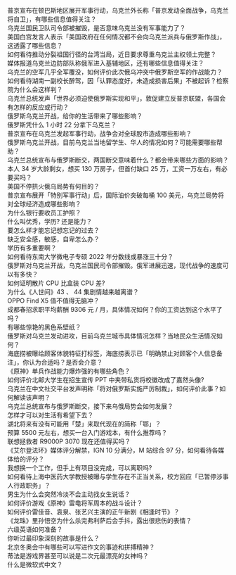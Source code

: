 普京宣布在顿巴斯地区展开军事行动，乌克兰外长称「普京发动全面战争，乌克兰将自卫」，有哪些信息值得关注？  
乌克兰国民卫队司令部被摧毁，是否意味乌克兰没有军事能力了？  
美国白宫发言人表示「美国政府在任何情况都不会向乌克兰派兵与俄罗斯作战」，这透露了哪些信息？  
如何看待推动分裂祖国行径的台湾当局，近日要求尊重乌克兰主权领土完整？  
媒体报道乌克兰边防部队称俄军进入基辅地区，还有哪些信息值得关注？  
乌克兰的空军几乎全军覆没，如何评价此次俄乌冲突中俄罗斯空军的作战能力？  
如何看待湖南一副校长醉驾，因「认罪态度好，未造成损害后果」不被起诉？检察院为什么会这样判？  
乌克兰总统发声「世界必须迫使俄罗斯实现和平」，敦促建立反普京联盟，各国会有怎样的反应或行动？  
俄罗斯乌克兰开战，给你的生活带来了哪些影响？  
俄罗斯凭什么 1 小时 22 分拿下乌克兰？  
普京宣布在乌克兰发起军事行动，战争会对全球股市造成哪些影响？  
俄罗斯乌克兰开战，目前乌克兰当地留学生、华人的情况如何？可能需要哪些帮助？  
乌克兰总统宣布与俄罗斯断交，两国断交意味着什么？都会带来哪些方面的影响？  
本人 34 岁大龄剩女，想买 130 万房子，但首付缺口 25 万，工资一万左右，有必要买吗？  
美国不停拱火俄乌局势有何目的？  
普京宣布展开「特别军事行动」后，国际油价突破每桶 100 美元，乌克兰局势将对全球经济造成哪些影响？  
为什么银行要收员工护照？  
什么叫优秀，学历? 还是能力？  
要怎么样才能忘记想忘记的过去？  
缺乏安全感，敏感，自卑怎么办？  
学历有多重要啊？  
如何看待东南大学微电子专硕 2022 年分数线或暴涨三十分？  
俄罗斯对乌克兰开战，乌克兰国民司令部摧毁。俄军进展迅速，现代战争的速度可以有多快？  
如何证明散片 CPU 比盒装 CPU 差?  
为什么《人世间》43 、 44 集剧情越来越离谱？  
OPPO Find X5 值不值得无脑冲？  
成都春招求职平均薪酬 9306 元 / 月，具体情况如何？你的工资达到这个水平了吗？  
有哪些惊艳的黑色系壁纸？  
俄罗斯对乌克兰发动进攻，目前乌克兰城市具体情况怎样？当地民众生活情况如何？  
海底捞被曝给顾客体貌特征打标签，海底捞表示已「明确禁止对顾客个人信息备注」，你认为合适吗？是否会介意？  
《原神》单兵作战能力爆炸强的有哪些角色？  
如何评价北邮大学生在招生宣传 PPT 中夹带私货将校徽改成了嘉然头像?  
乌克兰在中文社交平台发声明称「将对俄罗斯实施严厉制裁」，如何评价此事？如何解读该声明？  
乌克兰总统宣布与俄罗斯断交，接下来乌俄局势会如何发展？  
怎样才可以对生活有希望下去？  
湖北将来有没有可能用「楚」来取代现在的简称「鄂」？  
预算 5500 元左右，想买一台入门游戏本，有什么推荐吗？  
联想拯救者 R9000P 3070 现在还值得买吗？  
《艾尔登法环》媒体评分解禁，IGN 10 分满分，M 站综合 97 分，如何看待各媒体给的评分？  
我想换一个工作，但手上有项目没完成，可以离职吗?  
如何看待上海中医药大学教授被曝与学生存在不正当关系，校方回应「已暂停涉事人行政职务」？  
男生为什么会突然冷淡不会主动找女生说话？  
如何评价游戏《原神》雷电将军周本的战斗设计？  
如何评价雷佳音、袁泉、张艺兴主演的正午新剧《相逢时节》？  
《龙珠》里孙悟空为什么杀完弗利萨后会手抖，露出很悲伤的表情？  
六级英语如何准备？  
你听过最印象深刻的故事是什么？  
北京冬奥会中有哪些可以写进作文的事迹和拼搏精神？  
蒂法是游戏界甚至可以说是二次元最漂亮的女神吗？  
什么是微软式中文？  
